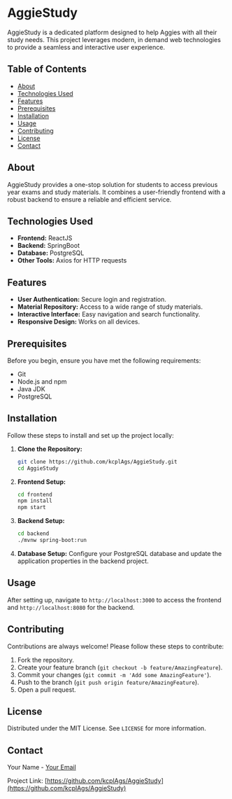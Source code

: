 # AggieStudy

AggieStudy is a dedicated platform designed to help Aggies with all their study needs. This project leverages modern, in demand web technologies to provide a seamless and interactive user experience.

## Table of Contents

- [About](#about)
- [Technologies Used](#technologies-used)
- [Features](#features)
- [Prerequisites](#prerequisites)
- [Installation](#installation)
- [Usage](#usage)
- [Contributing](#contributing)
- [License](#license)
- [Contact](#contact)

## About

AggieStudy provides a one-stop solution for students to access previous year exams and study materials. It combines a user-friendly frontend with a robust backend to ensure a reliable and efficient service.

## Technologies Used

- **Frontend:** ReactJS
- **Backend:** SpringBoot
- **Database:** PostgreSQL
- **Other Tools:** Axios for HTTP requests

## Features

- **User Authentication:** Secure login and registration.
- **Material Repository:** Access to a wide range of study materials.
- **Interactive Interface:** Easy navigation and search functionality.
- **Responsive Design:** Works on all devices.

## Prerequisites

Before you begin, ensure you have met the following requirements:

- Git
- Node.js and npm
- Java JDK
- PostgreSQL

## Installation

Follow these steps to install and set up the project locally:

1. **Clone the Repository:**
    ```bash
    git clone https://github.com/kcplAgs/AggieStudy.git
    cd AggieStudy
    ```
2. **Frontend Setup:**
    ```bash
    cd frontend
    npm install
    npm start
    ```
3. **Backend Setup:**
    ```bash
    cd backend
    ./mvnw spring-boot:run
    ```
4. **Database Setup:**
   Configure your PostgreSQL database and update the application properties in the backend project.

## Usage

After setting up, navigate to `http://localhost:3000` to access the frontend and `http://localhost:8080` for the backend.

## Contributing

Contributions are always welcome! Please follow these steps to contribute:

1. Fork the repository.
2. Create your feature branch (`git checkout -b feature/AmazingFeature`).
3. Commit your changes (`git commit -m 'Add some AmazingFeature'`).
4. Push to the branch (`git push origin feature/AmazingFeature`).
5. Open a pull request.

## License

Distributed under the MIT License. See `LICENSE` for more information.

## Contact

Your Name - [Your Email](mailto:your-email@example.com)

Project Link: [https://github.com/kcplAgs/AggieStudy](https://github.com/kcplAgs/AggieStudy)
